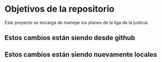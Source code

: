 # Objetivos de la repositorio

Este proyecto se encarga de manejar los planes de la liga de la justicia


## Estos cambios están siendo desde github
## Estos cambios están siendo nuevamente locales
